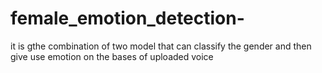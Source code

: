 # female_emotion_detection-
it is gthe combination of two model that can classify the gender and then give use emotion on the bases of uploaded voice
